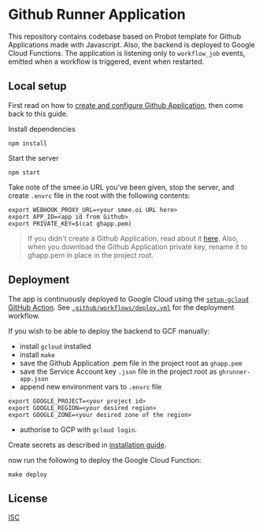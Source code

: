 # Github Runner Application 

This repository contains codebase based on Probot template for Github Applications made with Javascript. Also, the backend is deployed to Google Cloud Functions. The application is listening only to `workflow_job` events, emitted when a workflow is triggered, event when restarted.

## Local setup

First read on how to [create and configure Github Application](./INSTALLATION_GUIDE.md), then come back to this guide.

Install dependencies

```
npm install
```

Start the server

```
npm start
```

Take note of the smee.io URL you've been given, stop the server, and create `.envrc` file in the root with the following contents: 

```
export WEBHOOK_PROXY_URL=<your smee.oi URL here>
export APP_ID=<app id from Github>
export PRIVATE_KEY=$(cat ghapp.pem)
```
> If you didn't create a Github Application, read about it [here](./INSTALLATION_GUIDE.md). Also, when you download the Github Application private key, rename it to ghapp.pem in place in the project root.

## Deployment

The app is continuously deployed to Google Cloud using the [`setup-gcloud` GitHub Action](https://github.com/google-github-actions/setup-gcloud). See [`.github/workflows/deploy.yml`](.github/workflows/deploy.yml) for the deployment workflow.

If you wish to be able to deploy the backend to GCF manually:
- install `gcloud` installed
- install `make`
- save the Github Application .pem file in the project root as `ghapp.pem`
- save the Service Account key `.json` file in the project root as `ghrunner-app.json`
- append new environment vars to `.envrc` file
```
export GOOGLE_PROJECT=<your project id>
export GOOGLE_REGION=<your desired region>
export GOOGLE_ZONE=<your desired zone of the region>
``` 
- authorise to GCP with `gcloud login`.

Create secrets as described in [installation guide](./INSTALLATION_GUIDE.md).

now run the following to deploy the Google Cloud Function:
```
make deploy
```
## License

[ISC](LICENSE)

